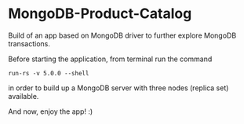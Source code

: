 # MongoDB-Product-Catalog
Build of an app based on MongoDB driver to further explore MongoDB transactions.

Before starting the application, from terminal run the command 

`run-rs -v 5.0.0 --shell`

in order to build up a MongoDB server with three nodes (replica set) available.

And now, enjoy the app! :)
